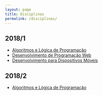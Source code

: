 ```yaml
---
layout: page
title: Disciplinas
permalink: /disciplinas/
---
```


<h2>2018/1</h2>
<ul>
    <li><a href="/disciplinas/2018/1/algoritmos">Algoritmos e Lógica de Programação</a></li>
    <li><a href="/disciplinas/2018/1/web">Desenvolvimento de Programação Web</a></li>
    <li><a href="/disciplinas/2018/1/mobile">Desenvolvimento para Dispositivos Móveis</a></li>
</ul>

<h2>2018/2</h2>
<ul>
    <li><a href="/disciplinas/2018/1/linguagem">Algoritmos e Lógica de Programação</a></li>
</ul>
